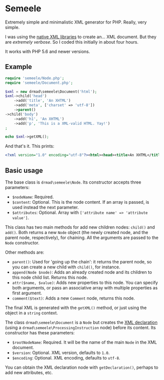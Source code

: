 # Semeele
Extremely simple and minimalistic XML generator for PHP. Really, very simple.

I was using the [native XML libraries](http://php.net/manual/es/refs.xml.php) to create an... XML document. But they are _extremely verbose_. So I coded this initially in about four hours.

It works with PHP 5.6 and newer versions.

## Example

```php
require 'semeele/Node.php';
require 'semeele/Document.php';

$xml = new drmad\semeele\Document('html');
$xml->child('head')
    ->add('title', 'An XHTML')
    ->add('meta', ['charset' => 'utf-8'])
    ->parent()
->child('body')
    ->add('h1', 'An XHTML')
    ->add('p', 'This is a XML-valid HTML. Yay!')
;

echo $xml->getXML();
```

And that's it. This prints:

```xml
<?xml version="1.0" encoding="utf-8"?><html><head><title>An XHTML</title><meta charset="utf-8" /></head><body><h1>An XHTML</h1><p>This is a XML-valid HTML. Yay!</p></body></html>
```

## Basic usage

The base class is `drmad\semeele\Node`. Its constructor accepts three parameters:

* `$nodeName`: Required.
* `$content`: Optional. This is the node content. If an array is passed, is used instead the next parameter.
* `$attributes`: Optional. Array with `['attribute name' => 'attribute value']`.

This class has two main methods for add new children nodes: `child()` and `add()`. Both returns a new `Node` object (the newly created node, and the parent node, respectively), for chaining. All the arguments are passed to the `Node` constructor.

Other methods are:

* `parent()`: Used for 'going up the chain': it returns the parent node, so you can create a new child with `child()`, for instance.
* `append(Node $node)`: Adds an already created node and its children to this node child list. Returns this node.
* `attr($name, $value)`: Adds new properties to this node. You can specify both arguments, or pass an associative array with multiple properties as first argument.
* `comment($text)`: Adds a new `Comment` node, returns this node.

The final XML is generated with the `getXML()` method, or just using the object in a `string` context.

The class `drmad\semeele\Document` is a `Node` but creates the [XML declaration](https://en.wikipedia.org/wiki/XHTML#XML_declaration) (using a `drmad\semeele\ProcessingInstruction` node) before its content. Its constructor has these parameters:

* `$rootNodeName`: Required. It will be the name of the main `Node` in the XML document.
* `$version`: Optional. XML version, defaults to `1.0`.
* `$encoding`: Optional. XML encoding, defaults to `utf-8`.

You can obtain the XML declaration node with `getDeclaration()`, perhaps to add new attributes, etc.

